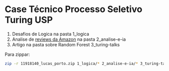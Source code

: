 # Case Técnico Processo Seletivo Turing USP

1. Desafios de Logica na pasta 1_logica
2. Analise de [reviews da Amazon](https://jmcauley.ucsd.edu/data/amazon/) na pasta 2_analise-e-ia
3. Artigo na pasta sobre Random Forest 3_turing-talks

Para zippar:

```bash
zip -r 11918140_lucas_porto.zip 1_logica/* 2_analise-e-ia/* 3_turing-talks/turing-talks.pdf
```
